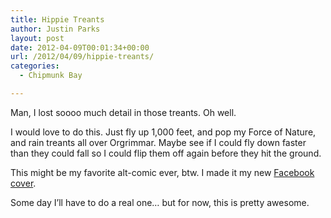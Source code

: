 ```yaml
---
title: Hippie Treants
author: Justin Parks
layout: post
date: 2012-04-09T00:01:34+00:00
url: /2012/04/09/hippie-treants/
categories:
  - Chipmunk Bay

---
```

Man, I lost soooo much detail in those treants. Oh well.

I would love to do this. Just fly up 1,000 feet, and pop my Force of Nature, and rain treants all over Orgrimmar. Maybe see if I could fly down faster than they could fall so I could flip them off again before they hit the ground.

This might be my favorite alt-comic ever, btw. I made it my new [Facebook cover][1].
  
Some day I&#8217;ll have to do a real one&#8230; but for now, this is pretty awesome.

 [1]: http://www.facebook.com/pages/Chipmunk-Bay/226443949074
